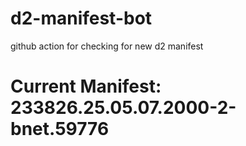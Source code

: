 # d2-manifest-bot
github action for checking for new d2 manifest

# Current Manifest: 233826.25.05.07.2000-2-bnet.59776